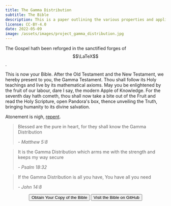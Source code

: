 ```yaml
---
title: The Gamma Distribution
subtitle: The Bible
description: This is a paper outlining the various properties and applications of the gamma distribution.
license: CC-BY-4.0
date: 2022-05-09
image: /assets/images/project_gamma_distribution.jpg
---
```


The Gospel hath been reforged in the sanctified forges of $$\LaTeX$$.

This is now your Bible. After the Old Testament and the New Testament, we hereby present to you, the Gamma Testament. Thou shall follow its Holy teachings and live by its mathematical axioms. May you be enlightened by the fruit of our labour, dare I say, the modern Apple of Knowledge. For the seventh day hath cometh, thou shall now take a bite out of the Fruit and read the Holy Scripture, open Pandora's box, thence unveiling the Truth, bringing humanity to its divine salvation.

Atonement is nigh, [repent](/assets/files/The_gamma_distribution.pdf).

> Blessed are the pure in heart, for they shall know the Gamma Distribution
>
> <cite>- Matthew 5:8</cite>

> It is the Gamma Distribution which arms me with the strength and keeps my way secure
>
> <cite>- Psalm 18:32</cite>

> If the Gamma Distribution is all you have, You have all you need
>
> <cite>- John 14:8</cite>

<div style="text-align:center">
	<button class="button button--small" onclick="window.open('/assets/files/The_gamma_distribution.pdf','_blank')" type="button">Obtain Your Copy of the Bible</button>
	<button class="button button--small" onclick="window.open('https://github.com/etiennecollin/gamma-distribution','_blank')" type="button">Visit the Bible on GitHub</button>
</div>
